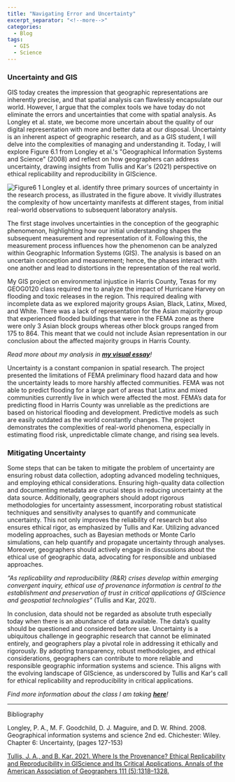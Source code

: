 ```yaml
---
title: "Navigating Error and Uncertainty"
excerpt_separator: "<!--more-->"
categories:
  - Blog
tags:
  - GIS
  - Science
---
```

### Uncertainty and GIS

GIS today creates the impression that geographic representations are inherently precise, and that spatial analysis can flawlessly encapsulate our world. However, I argue that the complex tools we have today do not eliminate the errors and uncertainties that come with spatial analysis. As Longley et al. state, we become more uncertain about the quality of our digital representation with more and better data at our disposal. Uncertainty is an inherent aspect of geographic research, and as a GIS student, I will delve into the complexities of managing and understanding it. Today, I will explore Figure 6.1 from Longley et al.'s "Geographical Information Systems and Science" (2008) and reflect on how geographers can address uncertainty, drawing insights from Tullis and Kar's (2021) perspective on ethical replicability and reproducibility in GIScience.
 
![Figure6 1](https://github.com/katieheo/katieheo.github.io/assets/144823095/66d97913-df4c-4e19-ab77-a94890687e33)
Longley et al. identify three primary sources of uncertainty in the research process, as illustrated in the figure above. It vividly illustrates the complexity of how uncertainty manifests at different stages, from initial real-world observations to subsequent laboratory analysis.

The first stage involves uncertainties in the conception of the geographic phenomenon, highlighting how our initial understanding shapes the subsequent measurement and representation of it. Following this, the measurement process influences how the phenomenon can be analyzed within Geographic Information Systems (GIS). The analysis is based on an uncertain conception and measurement; hence, the phases interact with one another and lead to distortions in the representation of the real world. 

My GIS project on environmental injustice in Harris County, Texas for my GEOG0120 class required me to analyze the impact of Hurricane Harvey on flooding and toxic releases in the region. This required dealing with incomplete data as we explored majority groups Asian, Black, Latinx, Mixed, and White. There was a lack of representation for the Asian majority group that experienced flooded buildings that were in the FEMA zone as there were only 3 Asian block groups whereas other block groups ranged from 175 to 864. This meant that we could not include Asian representation in our conclusion about the affected majority groups in Harris County. 

*Read more about my analysis in [**my visual essay**](/assets/TXProject_Heo.pdf)!*

Uncertainty is a constant companion in spatial research. The project presented the limitations of FEMA preliminary flood hazard data and how the uncertainty leads to more harshly affected communities. FEMA was not able to predict flooding for a large part of areas that Latinx and mixed communities currently live in which were affected the most. FEMA’s data for predicting flood in Harris County was unreliable as the predictions are based on historical flooding and development. Predictive models as such are easily outdated as the world constantly changes. The project demonstrates the complexities of real-world phenomena, especially in estimating flood risk, unpredictable climate change, and rising sea levels. 

### Mitigating Uncertainty

Some steps that can be taken to mitigate the problem of uncertainty are ensuring robust data collection, adopting advanced modeling techniques, and employing ethical considerations. Ensuring high-quality data collection and documenting metadata are crucial steps in reducing uncertainty at the data source. Additionally, geographers should adopt rigorous methodologies for uncertainty assessment, incorporating robust statistical techniques and sensitivity analyses to quantify and communicate uncertainty. This not only improves the reliability of research but also ensures ethical rigor, as emphasized by Tullis and Kar. Utilizing advanced modeling approaches, such as Bayesian methods or Monte Carlo simulations, can help quantify and propagate uncertainty through analyses. Moreover, geographers should actively engage in discussions about the ethical use of geographic data, advocating for responsible and unbiased approaches.

*“As replicability and reproducibility (R&R) crises develop within emerging convergent inquiry, ethical use of provenance information is central to the establishment and preservation of trust in critical applications of GIScience and geospatial technologies”* (Tullis and Kar, 2021).

In conclusion, data should not be regarded as absolute truth especially today when there is an abundance of data available. The data’s quality should be questioned and considered before use. Uncertainty is a ubiquitous challenge in geographic research that cannot be eliminated entirely, and geographers play a pivotal role in addressing it ethically and rigorously. By adopting transparency, robust methodologies, and ethical considerations, geographers can contribute to more reliable and responsible geographic information systems and science. This aligns with the evolving landscape of GIScience, as underscored by Tullis and Kar's call for ethical replicability and reproducibility in critical applications.

*Find more information about the class I am taking [**here**](https://opengisci.github.io)!*

--------
Bibliography

Longley, P. A., M. F. Goodchild, D. J. Maguire, and D. W. Rhind. 2008. Geographical information systems and science 2nd ed. Chichester: Wiley.
Chapter 6: Uncertainty, (pages 127-153)

[Tullis, J. A., and B. Kar. 2021. Where Is the Provenance? Ethical Replicability and Reproducibility in GIScience and Its Critical Applications. Annals of the American Association of Geographers 111 (5):1318–1328.]( https://www.tandfonline.com/doi/full/10.1080/24694452.2020.1806029)

